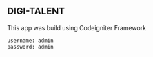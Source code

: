 ## DIGI-TALENT
This app was build using Codeigniter Framework

```sh
username: admin
password: admin
```